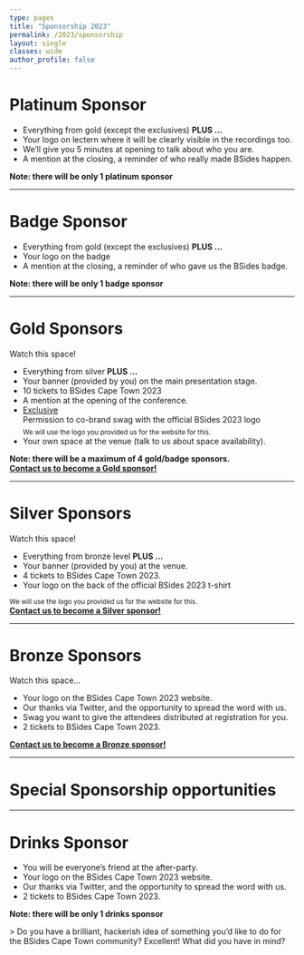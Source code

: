 ```yaml
---
type: pages
title: "Sponsorship 2023"
permalink: /2023/sponsorship
layout: single
classes: wide
author_profile: false
---
```

<h1>Platinum Sponsor</h1>
<ul>
<li>Everything from gold (except the exclusives) <strong>PLUS &#8230;</strong></li>
<li>Your logo on lectern where it will be clearly visible in the recordings too.</li>
<li>We’ll give you 5 minutes at opening to talk about who you are.</li>
<li>A mention at the closing, a reminder of who really made BSides happen.</li>
</ul>
<p><strong>Note: there will be only 1 platinum sponsor</strong><br />
<!--<strong><a style="background: transparent;" href="mailto:sponsorship@bsidescapetown.co.za?subject=Platinum sponsorship">Contact us to become our Platinum sponsor!</a></strong>--></p>
<p><!--
<hr />
<h1>Badge Sponsor</h1>
Watch this space...
<ul>
<li>Everything from gold (except the exclusives) <strong>PLUS ...</strong></li>
<li>Your logo on the badge</li>
<li>A mention at the closing, a reminder of who gave us the BSides badge.</li>
</ul>
<strong>Note: there will be only 1 badge sponsor</strong>
<strong><a style="background: transparent;" href="mailto:sponsorship@bsidescapetown.co.za?subject=Badge sponsorship">Contact us to become our Badge sponsor!</a></strong>
--></p>
<hr />
<h1>Badge Sponsor</h1>
<ul>
<li>Everything from gold (except the exclusives) <strong>PLUS &#8230;</strong></li>
<li>Your logo on the badge</li>
<li>A mention at the closing, a reminder of who gave us the BSides badge.</li>
</ul>
<p><strong>Note: there will be only 1 badge sponsor</strong><br />
<!--<strong><a href="mailto:sponsorship@bsidescapetown.co.za?subject=Badge sponsorship">Contact us to become out Badge sponsor!</a></strong>--></p>
<hr />
<h1>Gold Sponsors</h1>
<p>Watch this space!</p>
<p><!--
<a href="https://goo.gl/mLvSL4" target="_blank" rel="noopener noreferrer"><img style="background-color: #ffffff; width: 450px;" src="/images/sponsors/offerzen.png" alt="OfferZen" /></a>
--></p>
<ul>
<li>Everything from silver <strong>PLUS &#8230;</strong></li>
<li>Your banner (provided by you) on the main presentation stage.</li>
<li>10 tickets to BSides Cape Town 2023</li>
<li>A mention at the opening of the conference.</li>
<li><u>Exclusive</u><br />
Permission to co-brand swag with the official BSides 2023 logo<br />
<sub>We will use the logo you provided us for the website for this.</sub></li>
<li>Your own space at the venue (talk to us about space availability).</li>
</ul>
<p><strong>Note: there will be a maximum of 4 gold/badge sponsors.</strong><br />
<strong><a style="background: transparent;" href="mailto:sponsorship@bsidescapetown.co.za?subject=Gold sponsorship">Contact us to become a Gold sponsor!</a></strong></p>
<hr />
<h1>Silver Sponsors</h1>
<p>Watch this space!</p>
<ul>
<li>Everything from bronze level <strong>PLUS &#8230;</strong></li>
<li>Your banner (provided by you) at the venue.</li>
<li>4 tickets to BSides Cape Town 2023.</li>
<li>Your logo on the back of the official BSides 2023 t-shirt</li>
</ul>
<p><sub>We will use the logo you provided us for the website for this.</sub><br />
<strong><a style="background: transparent;" href="mailto:sponsorship@bsidescapetown.co.za?subject=Silver sponsorship">Contact us to become a Silver sponsor!</a></strong></p>
<hr />
<h1>Bronze Sponsors</h1>
<p>Watch this space&#8230;</p>
<ul>
<li>Your logo on the BSides Cape Town 2023 website.</li>
<li>Our thanks via Twitter, and the opportunity to spread the word with us.</li>
<li>Swag you want to give the attendees distributed at registration for you.</li>
<li>2 tickets to BSides Cape Town 2023.</li>
</ul>
<p><strong><a style="background: transparent;" href="mailto:sponsorship@bsidescapetown.co.za?subject=Bronze sponsorship">Contact us to become a Bronze sponsor!</a></strong></p>
<hr />
<h1>Special Sponsorship opportunities</h1>
<hr />
<h1>Drinks Sponsor</h1>
<ul>
<li>You will be everyone&#8217;s friend at the after-party.</li>
<li>Your logo on the BSides Cape Town 2023 website.</li>
<li>Our thanks via Twitter, and the opportunity to spread the word with us.</li>
<li>2 tickets to BSides Cape Town 2023.</li>
</ul>
<p><strong>Note: there will be only 1 drinks sponsor</strong></p>
<!-- <table>
<tbody>
<tr style="background-color: transparent; vertical-align: top;">
<td style="padding: 10px 18px 0px 5px;" nowrap="nowrap"><a href="mailto:sponsorship@bsidescapetown.co.za?Subject=Gamer%20Sponsorship">Gamer</a></td>
<td style="padding: 10px 18px 0px 5px;">The attendees will have electronic badges. Badges that can interact socially with systems you can help us build. If you are interested in playing let us know.</td>
</tr>
</tbody>
</table> -->
<!-- <table>
<tbody>
<tr style="background-color: transparent; vertical-align: top;">
<td style="padding: 10px 18px 0px 5px;" nowrap="nowrap"><a href="mailto:sponsorship@bsidescapetown.co.za?Subject=Other%20Sponsorship">Other</a></td>
<td style="padding: 10px 18px 0px 5px;">Do you have a brilliant, hackerish idea of something you’d like to do for the BSides Cape Town community? Excellent! What did you have in mind?</td>
</tr>
</tbody>
</table> -->
> Do you have a brilliant, hackerish idea of something you’d like to do for the BSides Cape Town community? Excellent! What did you have in mind?
<p><!--
<table>
<tbody>
<tr style="background-color: transparent; vertical-align: top;">
<td style="padding: 10px 18px 0px 5px;" nowrap="nowrap"><a href="https://goo.gl/34Oizn" target="_blank" rel="noopener noreferrer"><img style="background-color: #ffffff; width: 99px;" src="/images/sponsors/uc-wireless.jpg" alt="UC-Wireless" /></a></td>
<td style="padding: 10px 18px 0px 5px;">Enterprise-class, hacker resilient, WiFi networking. Also the badges need this!</td>
</tr>
<tr style="background-color: transparent; vertical-align: top;">
<td style="padding: 10px 18px 0px 5px;" nowrap="nowrap"><a href="https://goo.gl/UR0IDi" target="_blank" rel="noopener noreferrer"><img style="background-color: #ffffff; width: 99px;" src="/images/sponsors/zang.png" alt="Zang" /></a></td>
<td style="padding: 10px 18px 0px 5px;">Alternative caffeine forms! Hack juice doesn't always have to be juice, you know</td>
</tr>
<tr style="background-color: transparent; vertical-align: top;">
<td style="padding: 10px 18px 0px 5px;" nowrap="nowrap"><a href="https://goo.gl/WGVbAc" target="_blank" rel="noopener noreferrer"><img style="background-color: #e61837; width: 99px;" src="/images/sponsors/fedisa.png" alt="Fedisa" /></a></td>
<td style="padding: 10px 18px 0px 5px;">Artwork for all manner of things, not the least of which is the t-shirts!</td>
</tbody>
</table>
--></p>
